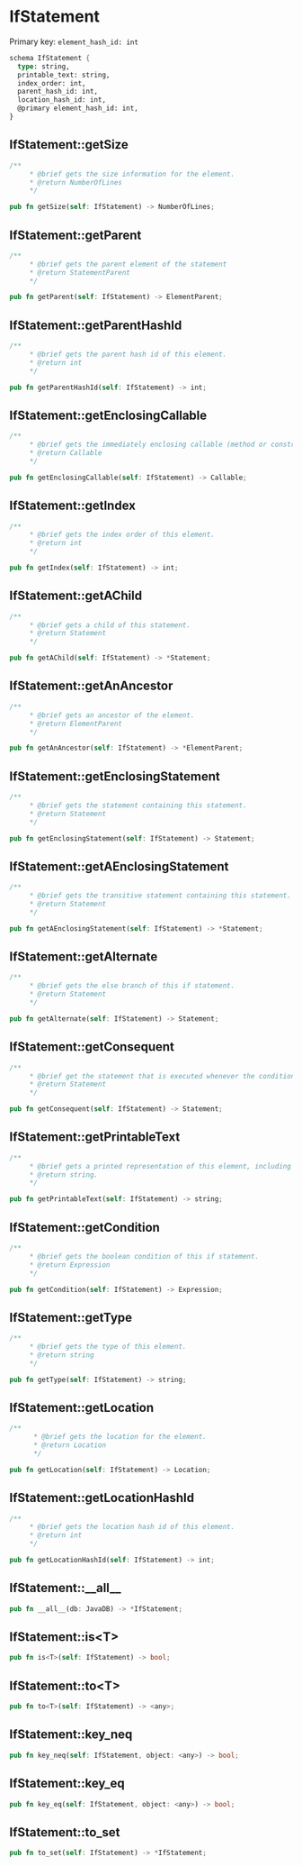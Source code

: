# IfStatement

Primary key: `element_hash_id: int`

```rust
schema IfStatement {
  type: string,
  printable_text: string,
  index_order: int,
  parent_hash_id: int,
  location_hash_id: int,
  @primary element_hash_id: int,
}
```
## IfStatement::getSize

```rust
/**
     * @brief gets the size information for the element.
     * @return NumberOfLines
     */
```
```rust
pub fn getSize(self: IfStatement) -> NumberOfLines;
```
## IfStatement::getParent

```rust
/**
     * @brief gets the parent element of the statement
     * @return StatementParent 
     */
```
```rust
pub fn getParent(self: IfStatement) -> ElementParent;
```
## IfStatement::getParentHashId

```rust
/**
     * @brief gets the parent hash id of this element.
     * @return int
     */
```
```rust
pub fn getParentHashId(self: IfStatement) -> int;
```
## IfStatement::getEnclosingCallable

```rust
/**
     * @brief gets the immediately enclosing callable (method or constructor) whose body contains this statement.
     * @return Callable 
     */
```
```rust
pub fn getEnclosingCallable(self: IfStatement) -> Callable;
```
## IfStatement::getIndex

```rust
/**
     * @brief gets the index order of this element.
     * @return int
     */
```
```rust
pub fn getIndex(self: IfStatement) -> int;
```
## IfStatement::getAChild

```rust
/**
     * @brief gets a child of this statement.
     * @return Statement 
     */
```
```rust
pub fn getAChild(self: IfStatement) -> *Statement;
```
## IfStatement::getAnAncestor

```rust
/**
     * @brief gets an ancestor of the element.
     * @return ElementParent 
     */
```
```rust
pub fn getAnAncestor(self: IfStatement) -> *ElementParent;
```
## IfStatement::getEnclosingStatement

```rust
/**
     * @brief gets the statement containing this statement.
     * @return Statement 
     */
```
```rust
pub fn getEnclosingStatement(self: IfStatement) -> Statement;
```
## IfStatement::getAEnclosingStatement

```rust
/**
     * @brief gets the transitive statement containing this statement.
     * @return Statement 
     */
```
```rust
pub fn getAEnclosingStatement(self: IfStatement) -> *Statement;
```
## IfStatement::getAlternate

```rust
/**
     * @brief gets the else branch of this if statement.
     * @return Statement 
     */
```
```rust
pub fn getAlternate(self: IfStatement) -> Statement;
```
## IfStatement::getConsequent

```rust
/**
     * @brief get the statement that is executed whenever the condition of this branch evaluates to true.
     * @return Statement 
     */
```
```rust
pub fn getConsequent(self: IfStatement) -> Statement;
```
## IfStatement::getPrintableText

```rust
/**
     * @brief gets a printed representation of this element, including its structure where applicable.
     * @return string.
     */
```
```rust
pub fn getPrintableText(self: IfStatement) -> string;
```
## IfStatement::getCondition

```rust
/**
     * @brief gets the boolean condition of this if statement.
     * @return Expression 
     */
```
```rust
pub fn getCondition(self: IfStatement) -> Expression;
```
## IfStatement::getType

```rust
/**
     * @brief gets the type of this element.
     * @return string
     */
```
```rust
pub fn getType(self: IfStatement) -> string;
```
## IfStatement::getLocation

```rust
/**
      * @brief gets the location for the element.
      * @return Location
      */
```
```rust
pub fn getLocation(self: IfStatement) -> Location;
```
## IfStatement::getLocationHashId

```rust
/**
     * @brief gets the location hash id of this element.
     * @return int
     */
```
```rust
pub fn getLocationHashId(self: IfStatement) -> int;
```
## IfStatement::\_\_all\_\_

```rust
pub fn __all__(db: JavaDB) -> *IfStatement;
```
## IfStatement::is\<T\>

```rust
pub fn is<T>(self: IfStatement) -> bool;
```
## IfStatement::to\<T\>

```rust
pub fn to<T>(self: IfStatement) -> <any>;
```
## IfStatement::key\_neq

```rust
pub fn key_neq(self: IfStatement, object: <any>) -> bool;
```
## IfStatement::key\_eq

```rust
pub fn key_eq(self: IfStatement, object: <any>) -> bool;
```
## IfStatement::to\_set

```rust
pub fn to_set(self: IfStatement) -> *IfStatement;
```
